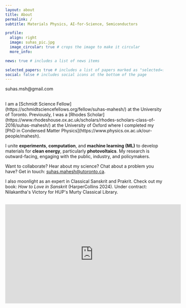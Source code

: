 ```yaml
---
layout: about
title: About
permalink: /
subtitle: Materials Physics, AI-for-Science, Semiconductors

profile:
  align: right
  image: suhas_pic.jpg
  image_circular: true # crops the image to make it circular
  more_info: 

news: true # includes a list of news items

selected_papers: true # includes a list of papers marked as "selected={true}"
social: false # includes social icons at the bottom of the page
---
```



<p class="texttt-bold">suhas.msh@gmail.com</p>
<br>
I am a [Schmidt Science Fellow](https://schmidtsciencefellows.org/fellow/suhas-mahesh/) at the University of Toronto. Previously, I was a [Rhodes Scholar](https://www.rhodeshouse.ox.ac.uk/scholars/rhodes-scholars-class-of-2016/suhas-mahesh/) at the University of Oxford where I completed my [PhD in Condensed Matter Physics](https://www.physics.ox.ac.uk/our-people/mahesh).

I unite **experiments**, **computation**, and **machine learning (ML)** to develop materials for **clean energy**, particularly **photovoltaics**. My research is outward-facing, engaging with the public, industry, and policymakers.

Want to collaborate? Hear about my science? Chat about a problem you have? Get in touch: [suhas.mahesh@utoronto.ca](mailto:suhas.mahesh@utoronto.ca).

I also moonlight as an expert in Classical Sanskrit and Prakrit. Check out my book: _How to Love in Sanskrit_ (HarperCollins 2024). Under contract: Nilakantha's Victory for HUP's Murty Classical Library.

<br>

<iframe width="560" height="315" src="https://www.youtube.com/embed/gxPKnHKTm4Q" frameborder="0" allow="accelerometer; autoplay; clipboard-write; encrypted-media; gyroscope; picture-in-picture" allowfullscreen></iframe>

<br>

<!-- SEAN!!!. Tell the world about yourself. Link to your favorite [subreddit](http://reddit.com). You can put a picture in, too. The code is already in, just name your picture `prof_pic.jpg` and put it in the `img/` folder.

Put your address / P.O. box / other info right below your picture. You can also disable any of these elements by editing `profile` property of the YAML header of your `_pages/about.md`. Edit `_bibliography/papers.bib` and Jekyll will render your [publications page](/al-folio/publications/) automatically.

Link to your social media connections, too. This theme is set up to use [Font Awesome icons](https://fontawesome.com/) and [Academicons](https://jpswalsh.github.io/academicons/), like the ones below. Add your Facebook, Twitter, LinkedIn, Google Scholar, or just disable all of them. -->
